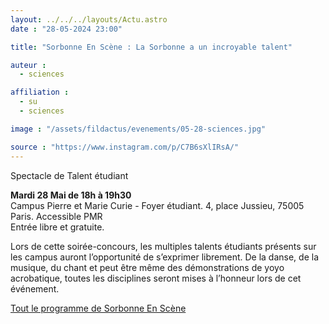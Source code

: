 ```yaml
---
layout: ../../../layouts/Actu.astro
date : "28-05-2024 23:00"

title: "Sorbonne En Scène : La Sorbonne a un incroyable talent"

auteur :
  - sciences

affiliation :
  - su
  - sciences

image : "/assets/fildactus/evenements/05-28-sciences.jpg"

source : "https://www.instagram.com/p/C7B6sXlIRsA/"
---
```


Spectacle de Talent étudiant

__Mardi 28 Mai de 18h à 19h30__  
Campus Pierre et Marie Curie - Foyer étudiant. 4, place Jussieu, 75005 Paris. Accessible PMR  
Entrée libre et gratuite.

Lors de cette soirée-concours, les multiples talents étudiants présents sur les campus auront l’opportunité de s’exprimer librement. De la danse, de la musique, du chant et peut être même des démonstrations de yoyo acrobatique, toutes les disciplines seront mises à l’honneur lors de cet événement.

[Tout le programme de Sorbonne En Scène](https://www.sorbonne-universite.fr/sorbonne-en-scene)

